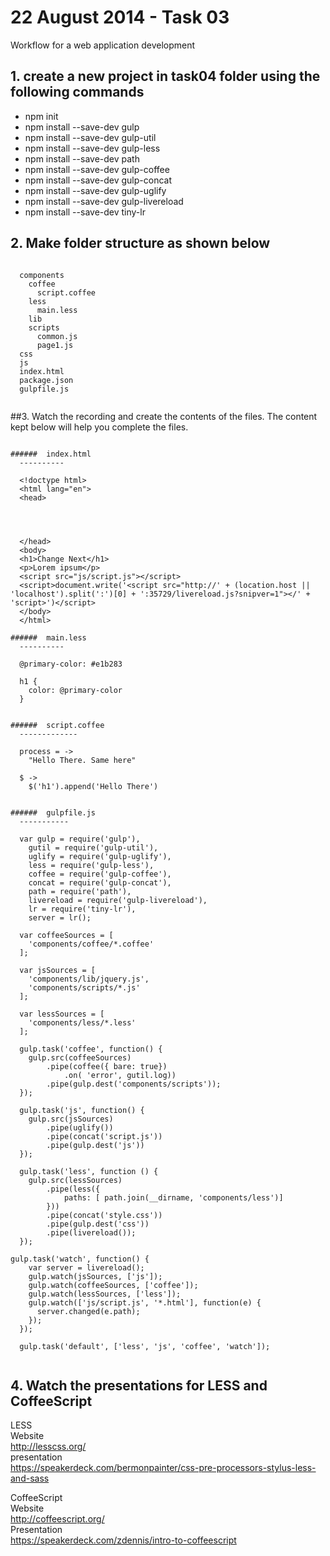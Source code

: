 22 August 2014 - Task 03
========================

Workflow for a web application development

## 1. create a new project in task04 folder using the following commands

  - npm init
  - npm install --save-dev gulp
  - npm install --save-dev gulp-util
  - npm install --save-dev gulp-less
  - npm install --save-dev path
  - npm install --save-dev gulp-coffee
  - npm install --save-dev gulp-concat
  - npm install --save-dev gulp-uglify
  - npm install --save-dev gulp-livereload
  - npm install --save-dev tiny-lr

## 2. Make folder structure as shown below

  <pre><code>
  components
    coffee
      script.coffee
    less
      main.less
    lib
    scripts
      common.js
      page1.js
  css
  js
  index.html
  package.json
  gulpfile.js
  </code></pre>

##3. Watch the recording and create the contents of the files.  The content kept below will help you complete the files.

  <pre><code>
######  index.html
  ----------

  &lt;!doctype html&gt;
  &lt;html lang=&quot;en&quot;&gt;
  &lt;head&gt;

    <meta charset="UTF-8">
    <title>Workflow</title>
    <link rel="stylesheet" href="css/style.css" >
  &lt;/head&gt;
  &lt;body&gt;
  &lt;h1&gt;Change Next&lt;/h1&gt;
  &lt;p&gt;Lorem ipsum&lt;/p&gt;
  &lt;script src=&quot;js/script.js&quot;&gt;&lt;/script&gt;
  &lt;script&gt;document.write(&apos;&lt;script src=&quot;http://&apos; + (location.host || &apos;localhost&apos;).split(&apos;:&apos;)[0] + &apos;:35729/livereload.js?snipver=1&quot;&gt;&lt;/&apos; + &apos;script&gt;&apos;)&lt;/script&gt;
  &lt;/body&gt;
  &lt;/html&gt;

######  main.less
  ----------

  @primary-color: #e1b283

  h1 {
  	color: @primary-color
  }


######  script.coffee
  -------------

  process = -&gt;
  	&quot;Hello There. Same here&quot;
	
  $ -&gt;
  	$(&apos;h1&apos;).append(&apos;Hello There&apos;)
	

######  gulpfile.js
  -----------

  var gulp = require(&apos;gulp&apos;),
  	gutil = require(&apos;gulp-util&apos;),
  	uglify = require(&apos;gulp-uglify&apos;),
  	less = require(&apos;gulp-less&apos;),
  	coffee = require(&apos;gulp-coffee&apos;),
  	concat = require(&apos;gulp-concat&apos;),
  	path = require(&apos;path&apos;),
  	livereload = require(&apos;gulp-livereload&apos;),
  	lr = require(&apos;tiny-lr&apos;),
  	server = lr();

  var coffeeSources = [
  	&apos;components/coffee/*.coffee&apos;
  ];
	
  var jsSources = [
  	&apos;components/lib/jquery.js&apos;,
  	&apos;components/scripts/*.js&apos;
  ];

  var lessSources = [
  	&apos;components/less/*.less&apos;
  ];

  gulp.task(&apos;coffee&apos;, function() {
  	gulp.src(coffeeSources)
  		.pipe(coffee({ bare: true})
  			.on( &apos;error&apos;, gutil.log))
  		.pipe(gulp.dest(&apos;components/scripts&apos;));
  });

  gulp.task(&apos;js&apos;, function() {
  	gulp.src(jsSources)
  		.pipe(uglify())
  		.pipe(concat(&apos;script.js&apos;))
  		.pipe(gulp.dest(&apos;js&apos;))
  });

  gulp.task(&apos;less&apos;, function () {
  	gulp.src(lessSources)
  		.pipe(less({
  			paths: [ path.join(__dirname, &apos;components/less&apos;)]
  		}))
  		.pipe(concat(&apos;style.css&apos;))
  		.pipe(gulp.dest(&apos;css&apos;))
  		.pipe(livereload());
  });

gulp.task(&apos;watch&apos;, function() {
	var server = livereload();
    gulp.watch(jsSources, [&apos;js&apos;]);
    gulp.watch(coffeeSources, [&apos;coffee&apos;]);
    gulp.watch(lessSources, [&apos;less&apos;]);
    gulp.watch([&apos;js/script.js&apos;, &apos;*.html&apos;], function(e) {
      server.changed(e.path);
    });
  });

  gulp.task(&apos;default&apos;, [&apos;less&apos;, &apos;js&apos;, &apos;coffee&apos;, &apos;watch&apos;]);
  </code></pre>
  
## 4. Watch the presentations for LESS and CoffeeScript

  LESS  
  Website  
  http://lesscss.org/  
  presentation  
  https://speakerdeck.com/bermonpainter/css-pre-processors-stylus-less-and-sass  

  CoffeeScript  
  Website  
  http://coffeescript.org/  
  Presentation  
  https://speakerdeck.com/zdennis/intro-to-coffeescript  

  
      